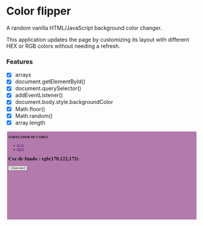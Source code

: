 # Color flipper
A random vanilla HTML/JavaScript background color changer.

This application updates the page by customizing its layout with different HEX or RGB colors without needing a refresh.

### Features

- [x] arrays
- [x] document.getElementById()
- [x] document.querySelector()
- [x] addEventListener()
- [x] document.body.style.backgroundColor
- [x] Math.floor()
- [x] Math.random()
- [x] array.length

<p align="center">
  <img src="./assets/Preview.jpg" width="500" title="Color flipper">
</p>
